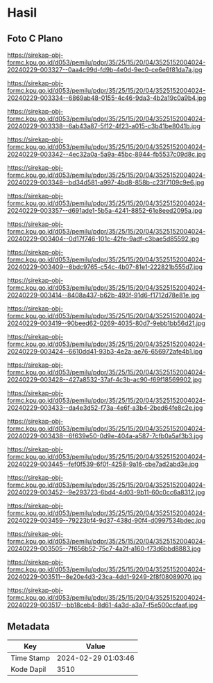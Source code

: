 # Hasil

## Foto C Plano

https://sirekap-obj-formc.kpu.go.id/d053/pemilu/pdpr/35/25/15/20/04/3525152004024-20240229-003327--0aa4c99d-fd9b-4e0d-9ec0-ce6e6f81da7a.jpg

https://sirekap-obj-formc.kpu.go.id/d053/pemilu/pdpr/35/25/15/20/04/3525152004024-20240229-003334--6869ab48-0155-4c46-9da3-4b2a19c0a9b4.jpg

https://sirekap-obj-formc.kpu.go.id/d053/pemilu/pdpr/35/25/15/20/04/3525152004024-20240229-003338--6ab43a87-5f12-4f23-a015-c3b41be8041b.jpg

https://sirekap-obj-formc.kpu.go.id/d053/pemilu/pdpr/35/25/15/20/04/3525152004024-20240229-003342--4ec32a0a-5a9a-45bc-8944-fb5537c09d8c.jpg

https://sirekap-obj-formc.kpu.go.id/d053/pemilu/pdpr/35/25/15/20/04/3525152004024-20240229-003348--bd34d581-a997-4bd8-858b-c23f7109c9e6.jpg

https://sirekap-obj-formc.kpu.go.id/d053/pemilu/pdpr/35/25/15/20/04/3525152004024-20240229-003357--d691ade1-5b5a-4241-8852-61e8eed2095a.jpg

https://sirekap-obj-formc.kpu.go.id/d053/pemilu/pdpr/35/25/15/20/04/3525152004024-20240229-003404--0d17f746-101c-42fe-9adf-c3bae5d85592.jpg

https://sirekap-obj-formc.kpu.go.id/d053/pemilu/pdpr/35/25/15/20/04/3525152004024-20240229-003409--8bdc9765-c54c-4b07-81e1-222821b555d7.jpg

https://sirekap-obj-formc.kpu.go.id/d053/pemilu/pdpr/35/25/15/20/04/3525152004024-20240229-003414--8408a437-b62b-493f-91d6-f1712d78e81e.jpg

https://sirekap-obj-formc.kpu.go.id/d053/pemilu/pdpr/35/25/15/20/04/3525152004024-20240229-003419--90beed62-0269-4035-80d7-9ebb1bb56d21.jpg

https://sirekap-obj-formc.kpu.go.id/d053/pemilu/pdpr/35/25/15/20/04/3525152004024-20240229-003424--6610dd41-93b3-4e2a-ae76-656972afe4b1.jpg

https://sirekap-obj-formc.kpu.go.id/d053/pemilu/pdpr/35/25/15/20/04/3525152004024-20240229-003428--427a8532-37af-4c3b-ac90-f69f18569902.jpg

https://sirekap-obj-formc.kpu.go.id/d053/pemilu/pdpr/35/25/15/20/04/3525152004024-20240229-003433--da4e3d52-f73a-4e6f-a3b4-2bed64fe8c2e.jpg

https://sirekap-obj-formc.kpu.go.id/d053/pemilu/pdpr/35/25/15/20/04/3525152004024-20240229-003438--6f639e50-0d9e-404a-a587-7cfb0a5af3b3.jpg

https://sirekap-obj-formc.kpu.go.id/d053/pemilu/pdpr/35/25/15/20/04/3525152004024-20240229-003445--fef0f539-6f0f-4258-9a16-cbe7ad2abd3e.jpg

https://sirekap-obj-formc.kpu.go.id/d053/pemilu/pdpr/35/25/15/20/04/3525152004024-20240229-003452--9e293723-6bd4-4d03-9b11-60c0cc6a8312.jpg

https://sirekap-obj-formc.kpu.go.id/d053/pemilu/pdpr/35/25/15/20/04/3525152004024-20240229-003459--79223bf4-9d37-438d-90f4-d0997534bdec.jpg

https://sirekap-obj-formc.kpu.go.id/d053/pemilu/pdpr/35/25/15/20/04/3525152004024-20240229-003505--7f656b52-75c7-4a2f-a160-f73d6bbd8883.jpg

https://sirekap-obj-formc.kpu.go.id/d053/pemilu/pdpr/35/25/15/20/04/3525152004024-20240229-003511--8e20e4d3-23ca-4dd1-9249-2f8f08089070.jpg

https://sirekap-obj-formc.kpu.go.id/d053/pemilu/pdpr/35/25/15/20/04/3525152004024-20240229-003517--bb18ceb4-8d61-4a3d-a3a7-f5e500ccfaaf.jpg


## Metadata

| Key        | Value               |
| ---------- | ------------------- |
| Time Stamp | 2024-02-29 01:03:46 |
| Kode Dapil | 3510                |



